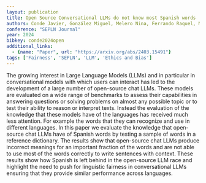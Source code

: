 ```yaml
---
layout: publication
title: Open Source Conversational LLMs do not know most Spanish words
authors: Conde Javier, González Miguel, Melero Nina, Ferrando Raquel, Martínez Gonzalo, Merino-gómez Elena, Hernández José Alberto, Reviriego Pedro
conference: "SEPLN Journal"
year: 2024
bibkey: conde2024open
additional_links:
  - {name: "Paper", url: "https://arxiv.org/abs/2403.15491"}
tags: ['Fairness', 'SEPLN', 'LLM', 'Ethics and Bias']
---
```

The growing interest in Large Language Models (LLMs) and in particular in conversational models with which users can interact has led to the development of a large number of open-source chat LLMs. These models are evaluated on a wide range of benchmarks to assess their capabilities in answering questions or solving problems on almost any possible topic or to test their ability to reason or interpret texts. Instead the evaluation of the knowledge that these models have of the languages has received much less attention. For example the words that they can recognize and use in different languages. In this paper we evaluate the knowledge that open-source chat LLMs have of Spanish words by testing a sample of words in a reference dictionary. The results show that open-source chat LLMs produce incorrect meanings for an important fraction of the words and are not able to use most of the words correctly to write sentences with context. These results show how Spanish is left behind in the open-source LLM race and highlight the need to push for linguistic fairness in conversational LLMs ensuring that they provide similar performance across languages.

